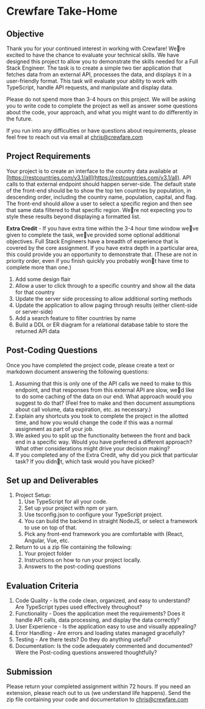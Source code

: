 
# Crewfare Take-Home

## Objective

Thank you for your continued interest in working with Crewfare! Were excited to have the chance to evaluate your technical skills. We have designed this project to allow you to demonstrate the skills needed for a Full Stack Engineer. The task is to create a simple two tier application that fetches data from an external API, processes the data, and displays it in a user-friendly format. This task will evaluate your ability to work with TypeScript, handle API requests, and manipulate and display data.

Please do not spend more than 3-4 hours on this project. We will be asking you to write code to complete the project as well as answer some questions about the code, your approach, and what you might want to do differently in the future.

If you run into any difficulties or have questions about requirements, please feel free to reach out via email at chris@crewfare.com

## Project Requirements

Your project is to create an interface to the country data available at [https://restcountries.com/v3.1/all](https://restcountries.com/v3.1/all). API calls to that external endpoint should happen server-side. The default state of the front-end should be to show the top ten countries by population, in descending order, including the country name, population, capital, and flag. The front-end should allow a user to select a specific region and then see that same data filtered to that specific region. Were not expecting you to style these results beyond displaying a formatted list.

**Extra Credit** - If you have extra time within the 3-4 hour time window weve given to complete the task, weve provided some optional additional objectives. Full Stack Engineers have a breadth of experience that is covered by the core assignment. If you have extra depth in a particular area, this could provide you an opportunity to demonstrate that. (These are not in priority order, even if you finish quickly you probably wont have time to complete more than one.)
1. Add some design flair
2. Allow a user to click through to a specific country and show all the data for that country
3. Update the server side processing to allow additional sorting methods
4. Update the application to allow paging through results (either client-side or server-side)
5. Add a search feature to filter countries by name
6. Build a DDL or ER diagram for a relational database table to store the returned API data

## Post-Coding Questions

Once you have completed the project code, please create a text or markdown document answering the following questions:
1. Assuming that this is only one of the API calls we need to make to this endpoint, and that responses from this external API are slow, wed like to do some caching of the data on our end. What approach would you suggest to do that? (Feel free to make and then document assumptions about call volume, data expiration, etc. as necessary.)
2. Explain any shortcuts you took to complete the project in the allotted time, and how you would change the code if this was a normal assignment as part of your job.
3. We asked you to split up the functionality between the front and back end in a specific way. Would you have preferred a different approach? What other considerations might drive your decision making?
4. If you completed any of the Extra Credit, why did you pick that particular task? If you didnt, which task would you have picked?

## Set up and Deliverables



1. Project Setup:
    1. Use TypeScript for all your code.
    2. Set up your project with npm or yarn.
    3. Use tsconfig.json to configure your TypeScript project.
    4. You can build the backend in straight NodeJS, or select a framework to use on top of that.
    5. Pick any front-end framework you are comfortable with (React, Angular, Vue, etc.
5. Return to us a zip file containing the following:
    1. Your project folder
    2. Instructions on how to run your project locally.
    3. Answers to the post-coding questions

## Evaluation Criteria

1. Code Quality - Is the code clean, organized, and easy to understand? Are TypeScript types used effectively throughout?
2. Functionality - Does the application meet the requirements? Does it handle API calls, data processing, and display the data correctly?
3. User Experience -  Is the application easy to use and visually appealing?
4. Error Handling -  Are errors and loading states managed gracefully?
5. Testing - Are there tests? Do they do anything useful?
6. Documentation: Is the code adequately commented and documented? Were the Post-coding questions answered thoughtfully?

## Submission

Please return your completed assignment within 72 hours. If you need an extension, please reach out to us (we understand life happens). Send the zip file containing your code and documentation to chris@crewfare.com
